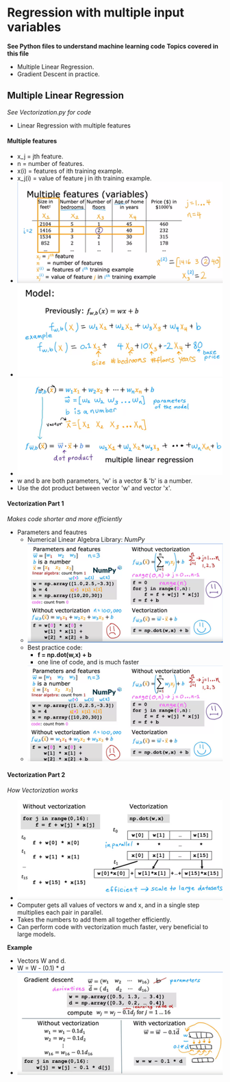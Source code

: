 # Regression with multiple input variables
**See Python files to understand machine learning code**
**Topics covered in this file**
- Multiple Linear Regression.
- Gradient Descent in practice.
## Multiple Linear Regression
*See Vectorization.py for code*
- Linear Regression with multiple features
#### Multiple features
- x_j = jth feature.
- n = number of features.
- x(i) = features of ith training example.
- x_j(i) = value of feature j in ith training example.
- ![Alt text](image.png)
- ![Alt text](image-1.png)
- ![Alt text](image-2.png)
- w and b are both parameters, 'w' is a vector & 'b' is a number.
- Use the dot product between vector 'w' and vector 'x'.

#### Vectorization Part 1
*Makes code shorter and more efficiently*
- Parameters and feautres
    - Numerical Linear Algebra Library: *NumPy*
    - ![Alt text](image-3.png)
    - Best practice code:
        - **f = np.dot(w,x) + b**
        - one line of code, and is much faster
    - ![Alt text](image-4.png)
#### Vectorization Part 2
*How Vectorization works*
- ![Alt text](image-5.png)
- Computer gets all values of vectors w and x, and in a single step multiplies each pair in parallel.
- Takes the numbers to add them all together efficiently.
- Can perform code with vectorization much faster, very beneficial to large models.

**Example**
- Vectors W and d.
- W = W - (0.1) * d
- ![Alt text](image-6.png)